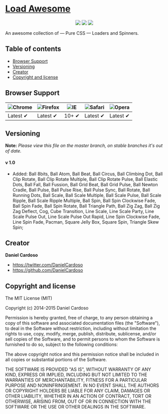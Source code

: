 # [Load Awesome](http://github.danielcardoso.net/load-awesome/)

<p align="center">
    <img src="https://img.shields.io/github/release/danielcardoso/Load-Awesome.svg?style=flat-square" />
    <img src="https://img.shields.io/github/issues/danielcardoso/Load-Awesome.svg?style=flat-square" />
    <img src="https://img.shields.io/bower/v/load-awesome.svg?style=flat-square" />
</p>

An awesome collection of — Pure CSS — Loaders and Spinners.


## Table of contents

- [Browser Support](#browser-support)
- [Versioning](#versioning)
- [Creator](#creator)
- [Copyright and license](#copyright-and-license)


## Browser Support

![Chrome](https://raw.github.com/alrra/browser-logos/master/chrome/chrome_48x48.png) | ![Firefox](https://raw.github.com/alrra/browser-logos/master/firefox/firefox_48x48.png) | ![IE](https://raw.github.com/alrra/browser-logos/master/internet-explorer/internet-explorer_48x48.png) | ![Safari](https://raw.github.com/alrra/browser-logos/master/safari/safari_48x48.png) | ![Opera](https://raw.github.com/alrra/browser-logos/master/opera/opera_48x48.png)
--- | --- | --- | --- | --- |
Latest ✔ | Latest ✔ | 10+ ✔ | Latest ✔ | Latest ✔ |


## Versioning

**Note:** _Please view this file on the master branch, on stable branches it's out of date._

#### v 1.0
* Added: Ball 8bits, Ball Atom, Ball Beat, Ball Circus, Ball Climbing Dot, Ball Clip Rotate, Ball Clip Rotate Multiple, Ball Clip Rotate Pulse, Ball Elastic Dots, Ball Fall, Ball Fussion, Ball Grid Beat, Ball Grid Pulse, Ball Newton Cradle, Ball Pulse, Ball Pulse Rise, Ball Pulse Sync, Ball Rotate, Ball Running Dots, Ball Scale, Ball Scale Multiple, Ball Scale Pulse, Ball Scale Ripple, Ball Scale Ripple Multiple, Ball Spin, Ball Spin Clockwise Fade, Ball Spin Fade, Ball Spin Rotate, Ball Triangle Path, Ball Zig Zag, Ball Zig Zag Deflect, Cog, Cube Transition, Line Scale, Line Scale Party, Line Scale Pulse Out, Line Scale Pulse Out Rapid, Line Spin Clockwise Fade, Line Spin Fade, Pacman, Square Jelly Box, Square Spin, Triangle Skew Spin;


## Creator

**Daniel Cardoso**

- <https://twitter.com/DanielCardoso>
- <https://github.com/DanielCardoso>


## Copyright and license

The MIT License (MIT)

Copyright (c) 2014-2015 Daniel Cardoso

Permission is hereby granted, free of charge, to any person obtaining a copy of
this software and associated documentation files (the "Software"), to deal in
the Software without restriction, including without limitation the rights to
use, copy, modify, merge, publish, distribute, sublicense, and/or sell copies of
the Software, and to permit persons to whom the Software is furnished to do so,
subject to the following conditions:

The above copyright notice and this permission notice shall be included in all
copies or substantial portions of the Software.

THE SOFTWARE IS PROVIDED "AS IS", WITHOUT WARRANTY OF ANY KIND, EXPRESS OR
IMPLIED, INCLUDING BUT NOT LIMITED TO THE WARRANTIES OF MERCHANTABILITY, FITNESS
FOR A PARTICULAR PURPOSE AND NONINFRINGEMENT. IN NO EVENT SHALL THE AUTHORS OR
COPYRIGHT HOLDERS BE LIABLE FOR ANY CLAIM, DAMAGES OR OTHER LIABILITY, WHETHER
IN AN ACTION OF CONTRACT, TORT OR OTHERWISE, ARISING FROM, OUT OF OR IN
CONNECTION WITH THE SOFTWARE OR THE USE OR OTHER DEALINGS IN THE SOFTWARE.
